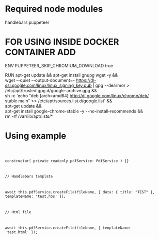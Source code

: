 # Required node modules

  handlebars
  puppeteer




# FOR USING INSIDE DOCKER CONTAINER ADD

  ENV PUPPETEER_SKIP_CHROMIUM_DOWNLOAD true

  RUN apt-get update && apt-get install gnupg wget -y && \
  wget --quiet --output-document=- https://dl-ssl.google.com/linux/linux_signing_key.pub | gpg --dearmor > /etc/apt/trusted.gpg.d/google-archive.gpg && \
  sh -c 'echo "deb [arch=amd64] http://dl.google.com/linux/chrome/deb/ stable main" >> /etc/apt/sources.list.d/google.list' && \
  apt-get update && \
  apt-get install google-chrome-stable -y --no-install-recommends && \
  rm -rf /var/lib/apt/lists/*

# Using example

<code>

constructor(
  private readonly pdfService: PdfService
) {}

// Handlebars template

await this.pdfService.createFile(fileName, {
  data: { title: "TEST" }, 
  templateName: 'test.hbs'
});

// Html file

await this.pdfService.createFile(fileName, {
  templateName: 'test.html'
});

</code>